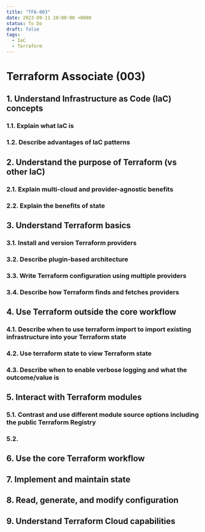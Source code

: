 ```yaml
---
title: "TFA-003"
date: 2023-09-11 20:00:00 +0800
status: To Do
draft: false
tags:
  - IaC
  - Terraform
---
```


# Terraform Associate (003)

## 1. Understand Infrastructure as Code (IaC) concepts

### 1.1. Explain what IaC is

### 1.2. Describe advantages of IaC patterns

## 2. Understand the purpose of Terraform (vs other IaC)

### 2.1. Explain multi-cloud and provider-agnostic benefits

### 2.2. Explain the benefits of state

## 3. Understand Terraform basics

### 3.1. Install and version Terraform providers

### 3.2. Describe plugin-based architecture

### 3.3. Write Terraform configuration using multiple providers

### 3.4. Describe how Terraform finds and fetches providers

## 4. Use Terraform outside the core workflow

### 4.1. Describe when to use terraform import to import existing infrastructure into your Terraform state

### 4.2. Use terraform state to view Terraform state

### 4.3. Describe when to enable verbose logging and what the outcome/value is

## 5. Interact with Terraform modules

### 5.1. Contrast and use different module source options including the public Terraform Registry

### 5.2. 

## 6. Use the core Terraform workflow

## 7. Implement and maintain state

## 8. Read, generate, and modify configuration

## 9. Understand Terraform Cloud capabilities
